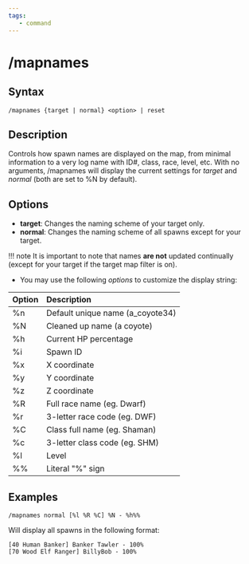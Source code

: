 ```yaml
---
tags:
   - command
---
```

# /mapnames

## Syntax
<!--cmd-syntax-start-->
```eqcommand
/mapnames {target | normal} <option> | reset 
```
<!--cmd-syntax-end-->

## Description
<!--cmd-desc-start-->
Controls how spawn names are displayed on the map, from minimal information to a very log name with ID#, class, race, level, etc. With no arguments, /mapnames will display the current settings for _target_ and _normal_ (both are set to %N by default).
<!--cmd-desc-end-->
## Options
*   **target**: Changes the naming scheme of your target only.
*   **normal**: Changes the naming scheme of all spawns except for your target.

!!! note
    It is important to note that names **are not** updated continually (except for your target if the target map filter is on).

* You may use the following _options_ to customize the display string:

| Option | Description                     |
| :----- | :------------------------------ |
| %n     | Default unique name (a_coyote34) |
| %N     | Cleaned up name (a coyote)      |
| %h     | Current HP percentage           |
| %i     | Spawn ID                        |
| %x     | X coordinate                    |
| %y     | Y coordinate                    |
| %z     | Z coordinate                    |
| %R     | Full race name (eg. Dwarf)      |
| %r     | 3-letter race code (eg. DWF)    |
| %C     | Class full name (eg. Shaman)    |
| %c     | 3-letter class code (eg. SHM)   |
| %l     | Level                           |
| %%     | Literal "%" sign                |

## Examples

```text
/mapnames normal [%l %R %C] %N - %h%%
```

Will display all spawns in the following format:

```text
[40 Human Banker] Banker Tawler - 100%
[70 Wood Elf Ranger] BillyBob - 100%
```
